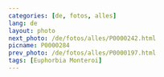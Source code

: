 ```yaml
---
categories: [de, fotos, alles]
lang: de
layout: photo
next_photo: /de/fotos/alles/P0000242.html
picname: P0000284
prev_photo: /de/fotos/alles/P0000197.html
tags: [Euphorbia Monteroi]
---
```

